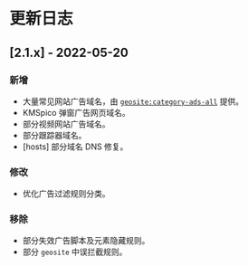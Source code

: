# 更新日志

## [2.1.x] - 2022-05-20

### 新增

- 大量常见网站广告域名，由 [`geosite:category-ads-all`](https://github.com/v2fly/domain-list-community) 提供。
- KMSpico 弹窗广告网页域名。
- 部分视频网站广告域名。
- 部分跟踪器域名。
- [hosts] 部分域名 DNS 修复。

### 修改

- 优化广告过滤规则分类。

### 移除

- 部分失效广告脚本及元素隐藏规则。
- 部分 `geosite` 中误拦截规则。
